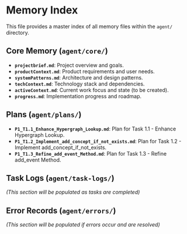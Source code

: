 # Memory Index

This file provides a master index of all memory files within the `agent/` directory.

## Core Memory (`agent/core/`)

- **`projectbrief.md`**: Project overview and goals.
- **`productContext.md`**: Product requirements and user needs.
- **`systemPatterns.md`**: Architecture and design patterns.
- **`techContext.md`**: Technology stack and dependencies.
- **`activeContext.md`**: Current work focus and state (to be created).
- **`progress.md`**: Implementation progress and roadmap.

## Plans (`agent/plans/`)

- **`P1_T1.1_Enhance_Hypergraph_Lookup.md`**: Plan for Task 1.1 - Enhance Hypergraph Lookup.
- **`P1_T1.2_Implement_add_concept_if_not_exists.md`**: Plan for Task 1.2 - Implement add_concept_if_not_exists.
- **`P1_T1.3_Refine_add_event_Method.md`**: Plan for Task 1.3 - Refine add_event Method.

## Task Logs (`agent/task-logs/`)

*(This section will be populated as tasks are completed)*

## Error Records (`agent/errors/`)

*(This section will be populated if errors occur and are resolved)*
